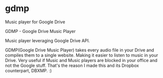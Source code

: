 # gdmp
Music player for Google Drive

GDMP - Google Drive Music Player

Music player leveraging Google Drive API.

GDMP(Google Drive Music Player) takes every audio file in your Drive and compiles them to a single website. Making it easier to listen to music in your Drive. Very useful if Music and Music players are blocked in your office and not the Google stuff. That's the reason I made this and its Dropbox counterpart, DBXMP. :)
